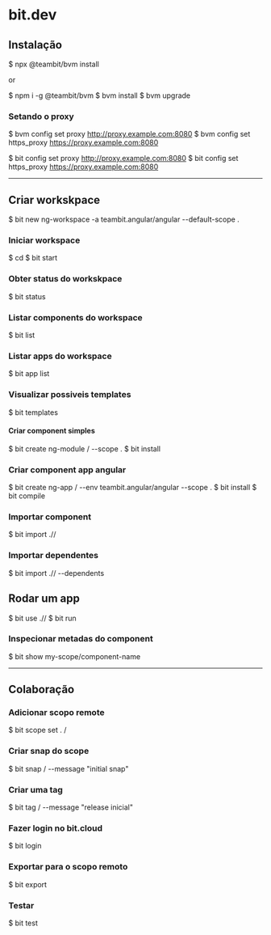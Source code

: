 # bit.dev

## Instalação
$ npx @teambit/bvm install

or

$ npm i -g @teambit/bvm
$ bvm install
$ bvm upgrade

### Setando o proxy
$ bvm config set proxy http://proxy.example.com:8080
$ bvm config set https_proxy https://proxy.example.com:8080

$ bit config set proxy http://proxy.example.com:8080
$ bit config set https_proxy https://proxy.example.com:8080

------------------------------------------------------------------------------------------------------------------------------------------------------

## Criar workskpace
$ bit new ng-workspace <workspace-name> -a teambit.angular/angular --default-scope <my-org>.<my-scope>

### Iniciar workspace
$ cd <workspace-name>
$ bit start

### Obter status do workskpace
$ bit status

### Listar components do workspace
$ bit list

### Listar apps do workspace
$ bit app list

### Visualizar possiveis templates
$ bit templates

#### Criar component simples
$ bit create ng-module <my>/<component-name> --scope <my-org>.<my-scope>
$ bit install

### Criar component app angular
$ bit create ng-app <my>/<app-name> --env teambit.angular/angular --scope <my-org>.<my-scope>
$ bit install
$ bit compile

### Importar component
$ bit import <my-org>.<my-scope>/<my>/<app-name>

### Importar dependentes
$ bit import <my-org>.<my-scope>/<my>/<app-name> --dependents

## Rodar um app
$ bit use <my-org>.<my-scope>/<my>/<app-name>
$ bit run <my-app-name>

### Inspecionar metadas do component
$ bit show my-scope/component-name

--------------------------------

## Colaboração

### Adicionar scopo remote
$ bit scope set <my-org>.<my-scope> <my>/<component>

### Criar snap do scope
$ bit snap <my>/<component-name> --message "initial snap"

### Criar uma tag
$ bit tag <my>/<component-name> --message "release inicial"

### Fazer login no bit.cloud
$ bit login

### Exportar para o scopo remoto
$ bit export

### Testar
$ bit test